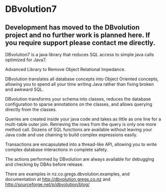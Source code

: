 # DBvolution7
## Development has moved to the DBvolution project and no further work is planned here. If you require support please contact me directly.

DBvolution7 is a java library that reduces SQL access to simple java calls optimized for Java7.

Advanced Library to Remove Object Relational Impedance. 

DBvolution translates all database concepts into Object Oriented concepts, allowing you to spend all your time writing Java rather than fixing broken and awkward SQL.

DBvolution transforms your schema into classes, reduces the database configuration to sparse annotations on the classes, and allows querying directly from the classes.

Queries are created inside your java code and takes as little as one line for a multi-table outer join. Retrieving the rows from the query is only one more method call. Dozens of SQL functions are available without leaving your Java code and use chaining to build complex expressions easily.

Transactions are encapsulated into a thread-like API, allowing you to write complex database interactions in complete safety.

The actions performed by DBvolution are always available for debugging and checking by DBAs before release.

There are examples in nz.co.gregs.dbvolution.examples, and documentation at http://dbvolution.gregs.co.nz and http://sourceforge.net/p/dbvolution/blog/
